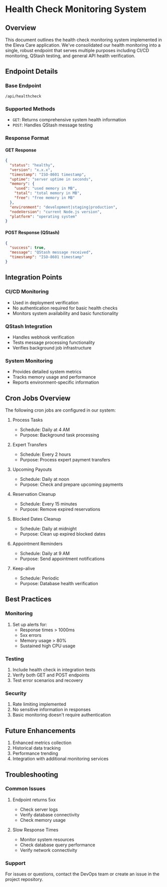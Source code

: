 # Health Check Monitoring System

## Overview

This document outlines the health check monitoring system implemented in the Eleva Care application. We've consolidated our health monitoring into a single, robust endpoint that serves multiple purposes including CI/CD monitoring, QStash testing, and general API health verification.

## Endpoint Details

### Base Endpoint

```
/api/healthcheck
```

### Supported Methods

- `GET`: Returns comprehensive system health information
- `POST`: Handles QStash message testing

### Response Format

#### GET Response

```json
{
  "status": "healthy",
  "version": "x.x.x",
  "timestamp": "ISO-8601 timestamp",
  "uptime": "server uptime in seconds",
  "memory": {
    "used": "used memory in MB",
    "total": "total memory in MB",
    "free": "free memory in MB"
  },
  "environment": "development|staging|production",
  "nodeVersion": "current Node.js version",
  "platform": "operating system"
}
```

#### POST Response (QStash)

```json
{
  "success": true,
  "message": "QStash message received",
  "timestamp": "ISO-8601 timestamp"
}
```

## Integration Points

### CI/CD Monitoring

- Used in deployment verification
- No authentication required for basic health checks
- Monitors system availability and basic functionality

### QStash Integration

- Handles webhook verification
- Tests message processing functionality
- Verifies background job infrastructure

### System Monitoring

- Provides detailed system metrics
- Tracks memory usage and performance
- Reports environment-specific information

## Cron Jobs Overview

The following cron jobs are configured in our system:

1. Process Tasks

   - Schedule: Daily at 4 AM
   - Purpose: Background task processing

2. Expert Transfers

   - Schedule: Every 2 hours
   - Purpose: Process expert payment transfers

3. Upcoming Payouts

   - Schedule: Daily at noon
   - Purpose: Check and prepare upcoming payments

4. Reservation Cleanup

   - Schedule: Every 15 minutes
   - Purpose: Remove expired reservations

5. Blocked Dates Cleanup

   - Schedule: Daily at midnight
   - Purpose: Clean up expired blocked dates

6. Appointment Reminders

   - Schedule: Daily at 9 AM
   - Purpose: Send appointment notifications

7. Keep-alive
   - Schedule: Periodic
   - Purpose: Database health verification

## Best Practices

### Monitoring

1. Set up alerts for:
   - Response times > 1000ms
   - 5xx errors
   - Memory usage > 80%
   - Sustained high CPU usage

### Testing

1. Include health check in integration tests
2. Verify both GET and POST endpoints
3. Test error scenarios and recovery

### Security

1. Rate limiting implemented
2. No sensitive information in responses
3. Basic monitoring doesn't require authentication

## Future Enhancements

1. Enhanced metrics collection
2. Historical data tracking
3. Performance trending
4. Integration with additional monitoring services

## Troubleshooting

### Common Issues

1. Endpoint returns 5xx

   - Check server logs
   - Verify database connectivity
   - Check memory usage

2. Slow Response Times
   - Monitor system resources
   - Check database query performance
   - Verify network connectivity

### Support

For issues or questions, contact the DevOps team or create an issue in the project repository.
